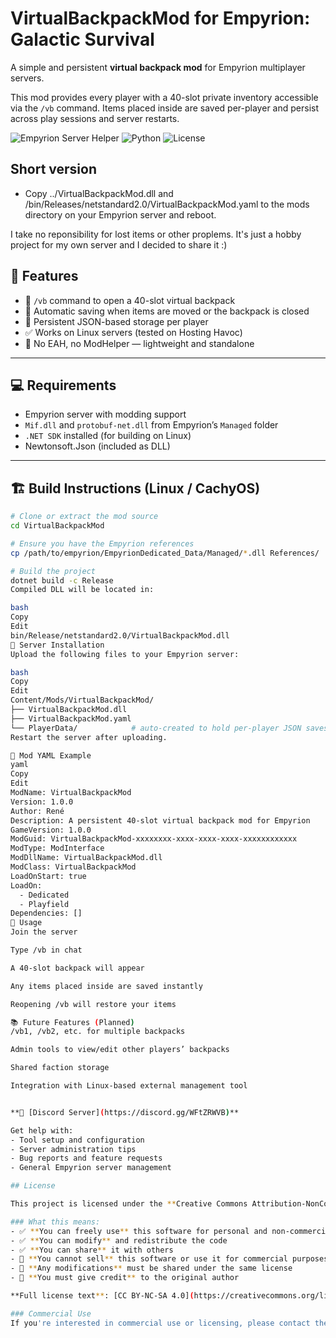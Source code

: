 # VirtualBackpackMod for Empyrion: Galactic Survival

A simple and persistent **virtual backpack mod** for Empyrion multiplayer servers.

This mod provides every player with a 40-slot private inventory accessible via the `/vb` command. Items placed inside are saved per-player and persist across play sessions and server restarts.

![Empyrion Server Helper](https://img.shields.io/badge/Platform-Linux-blue)
![Python](https://img.shields.io/badge/Python-3.8%2B-green)
![License](https://img.shields.io/badge/License-CC%20BY--NC--SA%204.0-orange)

## Short version
- Copy ../VirtualBackpackMod.dll and /bin/Releases/netstandard2.0/VirtualBackpackMod.yaml to the mods directory on your Empyrion server and reboot.

I take no reponsibility for lost items or other proplems. It's just a hobby project for my own server and I decided to share it :)

## 🎯 Features

- 🧳 `/vb` command to open a 40-slot virtual backpack
- 💾 Automatic saving when items are moved or the backpack is closed
- 🔁 Persistent JSON-based storage per player
- ✅ Works on Linux servers (tested on Hosting Havoc)
- 🚫 No EAH, no ModHelper — lightweight and standalone

---

## 💻 Requirements

- Empyrion server with modding support
- `Mif.dll` and `protobuf-net.dll` from Empyrion’s `Managed` folder
- `.NET SDK` installed (for building on Linux)
- Newtonsoft.Json (included as DLL)

---

## 🏗️ Build Instructions (Linux / CachyOS)

```bash
# Clone or extract the mod source
cd VirtualBackpackMod

# Ensure you have the Empyrion references
cp /path/to/empyrion/EmpyrionDedicated_Data/Managed/*.dll References/

# Build the project
dotnet build -c Release
Compiled DLL will be located in:

bash
Copy
Edit
bin/Release/netstandard2.0/VirtualBackpackMod.dll
📂 Server Installation
Upload the following files to your Empyrion server:

bash
Copy
Edit
Content/Mods/VirtualBackpackMod/
├── VirtualBackpackMod.dll
├── VirtualBackpackMod.yaml
└── PlayerData/            # auto-created to hold per-player JSON saves
Restart the server after uploading.

🔧 Mod YAML Example
yaml
Copy
Edit
ModName: VirtualBackpackMod
Version: 1.0.0
Author: René
Description: A persistent 40-slot virtual backpack mod for Empyrion
GameVersion: 1.0.0
ModGuid: VirtualBackpackMod-xxxxxxxx-xxxx-xxxx-xxxx-xxxxxxxxxxxx
ModType: ModInterface
ModDllName: VirtualBackpackMod.dll
ModClass: VirtualBackpackMod
LoadOnStart: true
LoadOn:
  - Dedicated
  - Playfield
Dependencies: []
🚀 Usage
Join the server

Type /vb in chat

A 40-slot backpack will appear

Any items placed inside are saved instantly

Reopening /vb will restore your items

📚 Future Features (Planned)
/vb1, /vb2, etc. for multiple backpacks

Admin tools to view/edit other players’ backpacks

Shared faction storage

Integration with Linux-based external management tool


**🔗 [Discord Server](https://discord.gg/WFtZRWVB)**

Get help with:
- Tool setup and configuration
- Server administration tips
- Bug reports and feature requests
- General Empyrion server management

## License

This project is licensed under the **Creative Commons Attribution-NonCommercial-ShareAlike 4.0 International License**.

### What this means:
- ✅ **You can freely use** this software for personal and non-commercial purposes
- ✅ **You can modify** and redistribute the code
- ✅ **You can share** it with others
- 🚫 **You cannot sell** this software or use it for commercial purposes
- 🔄 **Any modifications** must be shared under the same license
- 👤 **You must give credit** to the original author

**Full license text**: [CC BY-NC-SA 4.0](https://creativecommons.org/licenses/by-nc-sa/4.0/)

### Commercial Use
If you're interested in commercial use or licensing, please contact the maintainers through our Discord community.
